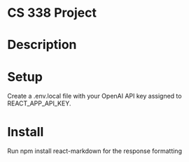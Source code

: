 # CS 338 Project

# Description


# Setup
Create a .env.local file with your OpenAI API key assigned to REACT_APP_API_KEY.

# Install
Run npm install react-markdown for the response formatting